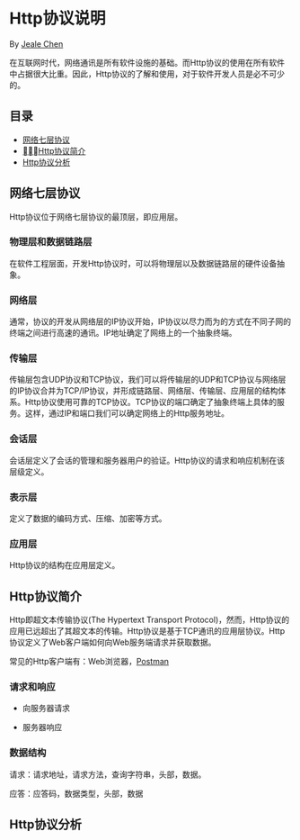 # Http协议说明

By [Jeale Chen](https://github.com/chenjilan123)

在互联网时代，网络通讯是所有软件设施的基础。而Http协议的使用在所有软件中占据很大比重。因此，Http协议的了解和使用，对于软件开发人员是必不可少的。

## 目录

* [网络七层协议](#网络七层协议)
* [Http协议简介](#Http协议简介)
* [Http协议分析](#Http协议分析)

## 网络七层协议

Http协议位于网络七层协议的最顶层，即应用层。

### 物理层和数据链路层
在软件工程层面，开发Http协议时，可以将物理层以及数据链路层的硬件设备抽象。

### 网络层
通常，协议的开发从网络层的IP协议开始，IP协议以尽力而为的方式在不同子网的终端之间进行高速的通讯。IP地址确定了网络上的一个抽象终端。

### 传输层
传输层包含UDP协议和TCP协议，我们可以将传输层的UDP和TCP协议与网络层的IP协议合并为TCP/IP协议，并形成链路层、网络层、传输层、应用层的结构体系。Http协议使用可靠的TCP协议。TCP协议的端口确定了抽象终端上具体的服务。这样，通过IP和端口我们可以确定网络上的Http服务地址。

### 会话层
会话层定义了会话的管理和服务器用户的验证。Http协议的请求和响应机制在该层级定义。

### 表示层
定义了数据的编码方式、压缩、加密等方式。

### 应用层
Http协议的结构在应用层定义。

## Http协议简介

Http即超文本传输协议(The Hypertext Transport Protocol)，然而，Http协议的应用已远超出了其超文本的传输。Http协议是基于TCP通讯的应用层协议。Http协议定义了Web客户端如何向Web服务端请求并获取数据。

常见的Http客户端有：Web浏览器，[Postman](https://www.postman.com)

### 请求和响应

* 向服务器请求

* 服务器响应

### 数据结构
请求：请求地址，请求方法，查询字符串，头部，数据。

应答：应答码，数据类型，头部，数据

## Http协议分析

